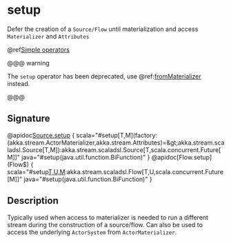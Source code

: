 # setup

Defer the creation of a `Source/Flow` until materialization and access `Materializer` and `Attributes`

@ref[Simple operators](../index.md#simple-operators)

@@@ warning

The `setup` operator has been deprecated, use @ref:[fromMaterializer](./fromMaterializer.md) instead. 

@@@

## Signature

@apidoc[Source.setup](Source$) { scala="#setup[T,M](factory:(akka.stream.ActorMaterializer,akka.stream.Attributes)=&gt;akka.stream.scaladsl.Source[T,M]):akka.stream.scaladsl.Source[T,scala.concurrent.Future[M]]" java="#setup(java.util.function.BiFunction)" }
@apidoc[Flow.setup](Flow$) { scala="#setup[T,U,M](factory:(akka.stream.ActorMaterializer,akka.stream.Attributes)=&gt;akka.stream.scaladsl.Flow[T,U,M]):akka.stream.scaladsl.Flow[T,U,scala.concurrent.Future[M]]" java="#setup(java.util.function.BiFunction)" }

## Description

Typically used when access to materializer is needed to run a different stream during the construction of a source/flow.
Can also be used to access the underlying `ActorSystem` from `ActorMaterializer`.
